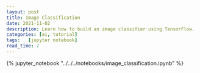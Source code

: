 ```yaml
---
layout: post
title: Image Classification
date: 2021-11-02
description: Learn how to build an image classifier using TensorFlow.
categories: [ai, tutorial]
tags:   [jupyter notebook]
read_time: 7
---
```


{% jupyter_notebook "../../../notebooks/image_classification.ipynb" %}
